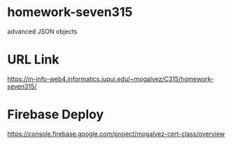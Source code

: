 # homework-seven315

advanced JSON objects

# URL Link

https://in-info-web4.informatics.iupui.edu/~mogalvez/C315/homework-seven315/

# Firebase Deploy

https://console.firebase.google.com/project/mogalvez-cert-class/overview
